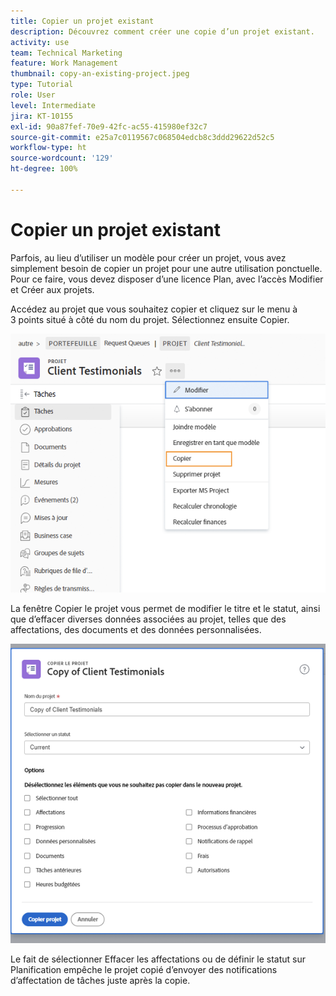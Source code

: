 ```yaml
---
title: Copier un projet existant
description: Découvrez comment créer une copie d’un projet existant.
activity: use
team: Technical Marketing
feature: Work Management
thumbnail: copy-an-existing-project.jpeg
type: Tutorial
role: User
level: Intermediate
jira: KT-10155
exl-id: 90a87fef-70e9-42fc-ac55-415980ef32c7
source-git-commit: e25a7c0119567c068504edcb8c3ddd29622d52c5
workflow-type: ht
source-wordcount: '129'
ht-degree: 100%

---
```


# Copier un projet existant

Parfois, au lieu d’utiliser un modèle pour créer un projet, vous avez simplement besoin de copier un projet pour une autre utilisation ponctuelle. Pour ce faire, vous devez disposer d’une licence Plan, avec l’accès Modifier et Créer aux projets.

Accédez au projet que vous souhaitez copier et cliquez sur le menu à 3 points situé à côté du nom du projet. Sélectionnez ensuite Copier.

![Cr](assets/copy-existing-01.png)

La fenêtre Copier le projet vous permet de modifier le titre et le statut, ainsi que d’effacer diverses données associées au projet, telles que des affectations, des documents et des données personnalisées.

![Cr](assets/copy-existing-02.png)

Le fait de sélectionner Effacer les affectations ou de définir le statut sur Planification empêche le projet copié d’envoyer des notifications d’affectation de tâches juste après la copie.
